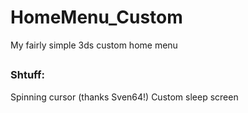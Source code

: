 # HomeMenu_Custom
My fairly simple 3ds custom home menu
##
### Shtuff:
Spinning cursor (thanks Sven64!)
Custom sleep screen
